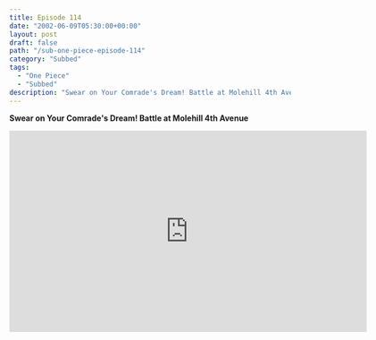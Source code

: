 ```yaml
---
title: Episode 114
date: "2002-06-09T05:30:00+00:00"
layout: post
draft: false
path: "/sub-one-piece-episode-114"
category: "Subbed"
tags:
  - "One Piece"
  - "Subbed"
description: "Swear on Your Comrade's Dream! Battle at Molehill 4th Avenue"
---
```


**Swear on Your Comrade's Dream! Battle at Molehill 4th Avenue**

<iframe width="640" height="360" src="https://www.rapidvideo.com/e/FXORDX823Y" frameborder="0" marginwidth=0 marginheight=0 scrolling=no allowfullscreen></iframe>

